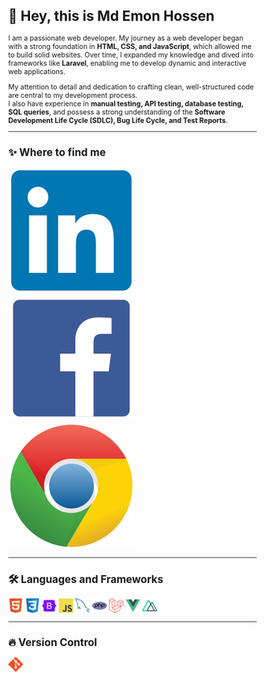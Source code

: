 # 👋 Hey, this is Md Emon Hossen

I am a passionate web developer. My journey as a web developer began with a strong foundation in **HTML, CSS, and JavaScript**, which allowed me to build solid websites. Over time, I expanded my knowledge and dived into frameworks like **Laravel**, enabling me to develop dynamic and interactive web applications.

My attention to detail and dedication to crafting clean, well-structured code are central to my development process.  
I also have experience in **manual testing, API testing, database testing, SQL queries**, and possess a strong understanding of the **Software Development Life Cycle (SDLC), Bug Life Cycle, and Test Reports**.

---
## ✨ Where to find me  
[![LinkedIn](https://raw.githubusercontent.com/devicons/devicon/master/icons/linkedin/linkedin-original.svg)](https://www.linkedin.com/in/md-xhamed-emon-09a82a1b8)  
[![Facebook](https://raw.githubusercontent.com/devicons/devicon/master/icons/facebook/facebook-original.svg)](https://www.facebook.com/ayon.emon.16/)  
[![Website](https://raw.githubusercontent.com/devicons/devicon/master/icons/chrome/chrome-original.svg)](https://mdemonhossen.vercel.app/)

---

## 🛠 Languages and Frameworks
<p align="left">
  <img src="https://raw.githubusercontent.com/devicons/devicon/master/icons/html5/html5-original.svg" alt="HTML" width="30" height="30"/>
  <img src="https://raw.githubusercontent.com/devicons/devicon/master/icons/css3/css3-original.svg" alt="CSS" width="30" height="30"/>
  <img src="https://raw.githubusercontent.com/devicons/devicon/master/icons/bootstrap/bootstrap-original.svg" alt="Bootstrap" width="30" height="30"/>
  <img src="https://raw.githubusercontent.com/devicons/devicon/master/icons/javascript/javascript-original.svg" alt="Javascript" width="30" height="30"/>
  <img src="https://raw.githubusercontent.com/devicons/devicon/master/icons/mysql/mysql-original.svg" alt="MySQL" width="30" height="30"/>
  <img src="https://raw.githubusercontent.com/devicons/devicon/master/icons/php/php-original.svg" alt="PHP" width="30" height="30"/>
  <img src="https://raw.githubusercontent.com/devicons/devicon/master/icons/laravel/laravel-original.svg" alt="Laravel" width="30" height="30"/>
  <img src="https://raw.githubusercontent.com/devicons/devicon/master/icons/vuejs/vuejs-original.svg" alt="Vue.js" width="30" height="30"/>
  <img src="https://raw.githubusercontent.com/devicons/devicon/master/icons/nuxtjs/nuxtjs-original.svg" alt="Nuxt.js" width="30" height="30"/>
</p>


---
## 🔥 Version Control
<p align="left">
  <img src="https://raw.githubusercontent.com/devicons/devicon/master/icons/git/git-original.svg" alt="Git" width="30" height="30"/>
</p>

